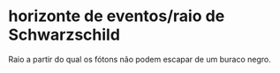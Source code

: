 # horizonte de eventos/raio de Schwarzschild

Raio a partir do qual os fótons não podem escapar de um buraco negro.
